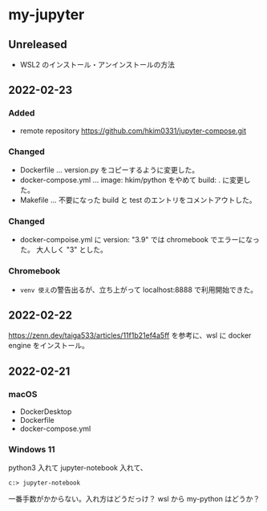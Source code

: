 # my-jupyter

## Unreleased
- WSL2 のインストール・アンインストールの方法

## 2022-02-23
### Added
- remote repository https://github.com/hkim0331/jupyter-compose.git

### Changed
- Dockerfile ... version.py をコピーするように変更した。
- docker-compose.yml ...  image: hkim/python をやめて build: . に変更した。
- Makefile ... 不要になった build と test のエントリをコメントアウトした。

### Changed
- docker-compoise.yml に version: "3.9" では chromebook でエラーになった。
  大人しく "3" とした。

### Chromebook
- `venv 使え`の警告出るが、立ち上がって localhost:8888 で利用開始できた。

## 2022-02-22

https://zenn.dev/taiga533/articles/11f1b21ef4a5ff
を参考に、wsl に docker engine をインストール。

## 2022-02-21
### macOS
* DockerDesktop
* Dockerfile
* docker-compose.yml

### Windows 11
python3 入れて jupyter-notebook 入れて、

    c:> jupyter-notebook

一番手数がかからない。入れ方はどうだっけ？
wsl から my-python はどうか？
